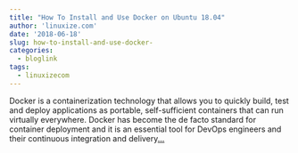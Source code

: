 ```yaml
---
title: "How To Install and Use Docker on Ubuntu 18.04"
author: 'linuxize.com'
date: '2018-06-18'
slug: how-to-install-and-use-docker-
categories:
  - bloglink
tags:
  - linuxizecom
---
```


Docker is a containerization technology that allows you to quickly build, test and deploy applications as portable, self-sufficient containers that can run virtually everywhere. Docker has become the de facto standard for container deployment and it is an essential tool for DevOps engineers and their continuous integration and delivery[... <i class="fas fa-external-link-alt"></i>](https://linuxize.com/post/how-to-install-and-use-docker-on-ubuntu-18-04/)

